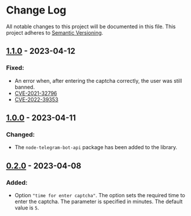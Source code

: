
# Change Log

All notable changes to this project will be documented in this file.
This project adheres to [Semantic Versioning](http://semver.org/).

## [1.1.0](https://github.com/VDS13/telegram-captcha/compare/1.0.0...1.1.0) - 2023-04-12

### Fixed:

* An error when, after entering the captcha correctly, the user was still banned.
* [CVE-2021-32796](https://github.com/advisories/GHSA-5fg8-2547-mr8q)
* [CVE-2022-39353](https://github.com/advisories/GHSA-crh6-fp67-6883)

## [1.0.0](https://github.com/VDS13/telegram-captcha/compare/0.1.0...1.0.0) - 2023-04-11

### Changed:

* The `node-telegram-bot-api` package has been added to the library.

## [0.2.0](https://github.com/VDS13/telegram-captcha/compare/0.1.0...0.2.0) - 2023-04-08

### Added:

* Option `"time for enter captcha"`. The option sets the required time to enter the captcha. The parameter is specified in minutes. The default value is `5`.
